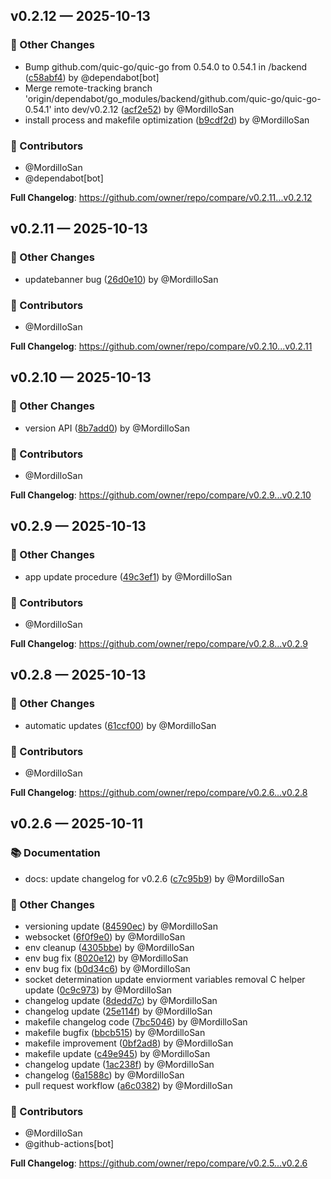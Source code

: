 ## v0.2.12 — 2025-10-13

### 🔄 Other Changes

* Bump github.com/quic-go/quic-go from 0.54.0 to 0.54.1 in /backend ([c58abf4](https://github.com/owner/repo/commit/c58abf4)) by @dependabot[bot]
* Merge remote-tracking branch 'origin/dependabot/go_modules/backend/github.com/quic-go/quic-go-0.54.1' into dev/v0.2.12 ([acf2e52](https://github.com/owner/repo/commit/acf2e52)) by @MordilloSan
* install process and makefile optimization ([b9cdf2d](https://github.com/owner/repo/commit/b9cdf2d)) by @MordilloSan

### 👥 Contributors

* @MordilloSan
* @dependabot[bot]

**Full Changelog**: https://github.com/owner/repo/compare/v0.2.11...v0.2.12

## v0.2.11 — 2025-10-13

### 🔄 Other Changes

* updatebanner bug ([26d0e10](https://github.com/owner/repo/commit/26d0e10)) by @MordilloSan

### 👥 Contributors

* @MordilloSan


**Full Changelog**: https://github.com/owner/repo/compare/v0.2.10...v0.2.11

## v0.2.10 — 2025-10-13

### 🔄 Other Changes

* version API ([8b7add0](https://github.com/owner/repo/commit/8b7add0)) by @MordilloSan

### 👥 Contributors

* @MordilloSan


**Full Changelog**: https://github.com/owner/repo/compare/v0.2.9...v0.2.10

## v0.2.9 — 2025-10-13

### 🔄 Other Changes

* app update procedure ([49c3ef1](https://github.com/owner/repo/commit/49c3ef1)) by @MordilloSan

### 👥 Contributors

* @MordilloSan


**Full Changelog**: https://github.com/owner/repo/compare/v0.2.8...v0.2.9

## v0.2.8 — 2025-10-13

### 🔄 Other Changes

- automatic updates ([61ccf00](https://github.com/owner/repo/commit/61ccf00)) by @MordilloSan

### 👥 Contributors

- @MordilloSan

**Full Changelog**: https://github.com/owner/repo/compare/v0.2.6...v0.2.8

## v0.2.6 — 2025-10-11

### 📚 Documentation

- docs: update changelog for v0.2.6 ([c7c95b9](https://github.com/owner/repo/commit/c7c95b9)) by @MordilloSan

### 🔄 Other Changes

- versioning update ([84590ec](https://github.com/owner/repo/commit/84590ec)) by @MordilloSan
- websocket ([6f0f9e0](https://github.com/owner/repo/commit/6f0f9e0)) by @MordilloSan
- env cleanup ([4305bbe](https://github.com/owner/repo/commit/4305bbe)) by @MordilloSan
- env bug fix ([8020e12](https://github.com/owner/repo/commit/8020e12)) by @MordilloSan
- env bug fix ([b0d34c6](https://github.com/owner/repo/commit/b0d34c6)) by @MordilloSan
- socket determination update enviorment variables removal C helper update ([0c9c973](https://github.com/owner/repo/commit/0c9c973)) by @MordilloSan
- changelog update ([8dedd7c](https://github.com/owner/repo/commit/8dedd7c)) by @MordilloSan
- changelog update ([25e114f](https://github.com/owner/repo/commit/25e114f)) by @MordilloSan
- makefile changelog code ([7bc5046](https://github.com/owner/repo/commit/7bc5046)) by @MordilloSan
- makefile bugfix ([bbcb515](https://github.com/owner/repo/commit/bbcb515)) by @MordilloSan
- makefile improvement ([0bf2ad8](https://github.com/owner/repo/commit/0bf2ad8)) by @MordilloSan
- makefile update ([c49e945](https://github.com/owner/repo/commit/c49e945)) by @MordilloSan
- changelog update ([1ac238f](https://github.com/owner/repo/commit/1ac238f)) by @MordilloSan
- changelog ([6a1588c](https://github.com/owner/repo/commit/6a1588c)) by @MordilloSan
- pull request workflow ([a6c0382](https://github.com/owner/repo/commit/a6c0382)) by @MordilloSan

### 👥 Contributors

- @MordilloSan
- @github-actions[bot]

**Full Changelog**: https://github.com/owner/repo/compare/v0.2.5...v0.2.6

